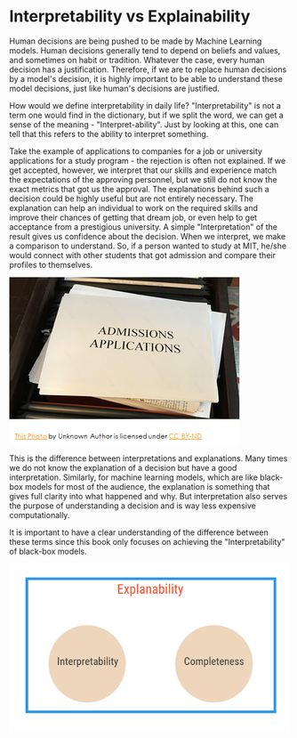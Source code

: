 # Interpretability vs Explainability

Human decisions are being pushed to be made by Machine Learning models. Human decisions generally tend to depend on beliefs and values, and sometimes on habit or tradition. Whatever the case, every human decision has a justification. Therefore, if we are to replace human decisions by a model's decision, it is highly important to be able to understand these model decisions, just like human's decisions are justified.

How would we define interpretability in daily life? "Interpretability" is not a term one would find in the dictionary, but if we split the word, we can get a sense of the meaning - "Interpret-ability". Just by looking at this, one can tell that this refers to the ability to interpret something. 

Take the example of applications to companies for a job or university applications for a study program - the rejection is often not explained. If we get accepted, however, we interpret that our skills and experience match the expectations of the approving personnel, but we still do not know the exact metrics that got us the approval. The explanations behind such a decision could be highly useful but are not entirely necessary. The explanation can help an individual to work on the required skills and improve their chances of getting that dream job, or even help to get acceptance from a prestigious university. A simple "Interpretation" of the result gives us confidence about the decision. When we interpret, we make a comparison to understand. So, if a person wanted to study at MIT, he/she would connect with other students that got admission and compare their profiles to themselves. 

![](../.gitbook/assets/image%20%2888%29.png)

This is the difference between interpretations and explanations. Many times we do not know the explanation of a decision but have a good interpretation. Similarly, for machine learning models, which are like black-box models for most of the audience, the explanation is something that gives full clarity into what happened and why. But interpretation also serves the purpose of understanding a decision and is way less expensive computationally. 

It is important to have a clear understanding of the difference between these terms since this book only focuses on achieving the "Interpretability" of black-box models.

![](../.gitbook/assets/image%20%28105%29.png)

